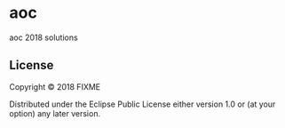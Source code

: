 # aoc

aoc 2018 solutions

## License

Copyright © 2018 FIXME

Distributed under the Eclipse Public License either version 1.0 or (at
your option) any later version.
